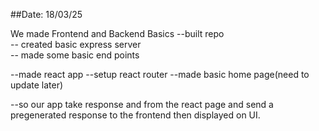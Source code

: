 ##Date: 18/03/25

We made Frontend and Backend Basics 
--built repo<br>
-- created basic express server<br>
-- made some basic end points<br>
<p>
--made react app
--setup react router
--made basic home page(need to update later)
</p>
--so our app take response and from the react page and send a pregenerated response to the frontend then displayed on UI.
